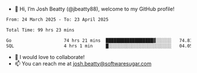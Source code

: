 - 👋 Hi, I’m Josh Beatty (@jbeatty88), welcome to my GitHub profile!

<!--START_SECTION:waka-->

```txt
From: 24 March 2025 - To: 23 April 2025

Total Time: 99 hrs 23 mins

Go                    74 hrs 21 mins  ██████████████████▓░░░░░░   74.81 %
SQL                   4 hrs 1 min     █░░░░░░░░░░░░░░░░░░░░░░░░   04.05 %
```

<!--END_SECTION:waka-->

- 💞️ I would love to collaborate!
- 📫 You can reach me at josh.beatty@softwaresugar.com

<!---
jbeatty88/jbeatty88 is a ✨ special ✨ repository because its `README.md` (this file) appears on your GitHub profile.
You can click the Preview link to take a look at your changes.
--->

